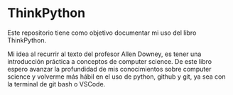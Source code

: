 ThinkPython
===========

Este repositorio tiene como objetivo documentar mi uso del libro ThinkPython.

Mi idea al recurrir al texto del profesor Allen Downey, es tener una introducción práctica a conceptos de computer science. De este libro espero avanzar la profundidad de mis conocimientos sobre computer science y volverme más hábil en el uso de python, github y git, ya sea con la terminal de git bash o VSCode.
